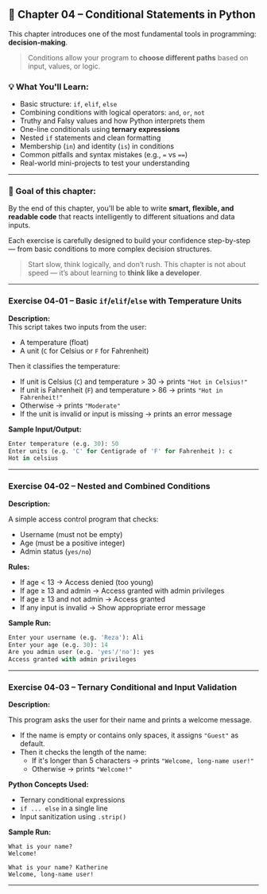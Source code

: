 ## 🧠 Chapter 04 – Conditional Statements in Python

This chapter introduces one of the most fundamental tools in programming: **decision-making**.

> Conditions allow your program to **choose different paths** based on input, values, or logic.

### 💡 What You'll Learn:

- Basic structure: `if`, `elif`, `else`
- Combining conditions with logical operators: `and`, `or`, `not`
- Truthy and Falsy values and how Python interprets them
- One-line conditionals using **ternary expressions**
- Nested `if` statements and clean formatting
- Membership (`in`) and identity (`is`) in conditions
- Common pitfalls and syntax mistakes (e.g., `=` vs `==`)
- Real-world mini-projects to test your understanding

---

### 🎯 Goal of this chapter:
By the end of this chapter, you'll be able to write **smart, flexible, and readable code** that reacts intelligently to different situations and data inputs.

Each exercise is carefully designed to build your confidence step-by-step — from basic conditions to more complex decision structures.

> Start slow, think logically, and don’t rush. This chapter is not about speed — it’s about learning to **think like a developer**.

---
### Exercise 04‑01 – Basic `if`/`elif`/`else` with Temperature Units

**Description:**  
This script takes two inputs from the user:
- A temperature (float)
- A unit (`C` for Celsius or `F` for Fahrenheit)

Then it classifies the temperature:

- If unit is Celsius (`C`) and temperature > 30 → prints `"Hot in Celsius!"`
- If unit is Fahrenheit (`F`) and temperature > 86 → prints `"Hot in Fahrenheit!"`
- Otherwise → prints `"Moderate"`
- If the unit is invalid or input is missing → prints an error message

**Sample Input/Output:**
```python
Enter temperature (e.g. 30): 50
Enter units (e.g. 'C' for Centigrade of 'F' for Fahrenheit ): c
Hot in celsius
```
---
### Exercise 04‑02 – Nested and Combined Conditions

**Description:**

A simple access control program that checks:
- Username (must not be empty)
- Age (must be a positive integer)
- Admin status (`yes/no`)

**Rules:**
- If age < 13 → Access denied (too young)
- If age ≥ 13 and admin → Access granted with admin privileges
- If age ≥ 13 and not admin → Access granted
- If any input is invalid → Show appropriate error message

**Sample Run:**
```python
Enter your username (e.g. 'Reza'): Ali
Enter your age (e.g. 30): 14
Are you admin user (e.g. 'yes'/'no'): yes
Access granted with admin privileges
```
---
### Exercise 04‑03 – Ternary Conditional and Input Validation

**Description:**

This program asks the user for their name and prints a welcome message.

- If the name is empty or contains only spaces, it assigns `"Guest"` as default.
- Then it checks the length of the name:
  - If it's longer than 5 characters → prints `"Welcome, long-name user!"`
  - Otherwise → prints `"Welcome!"`

**Python Concepts Used:**
- Ternary conditional expressions
- `if ... else` in a single line
- Input sanitization using `.strip()`

**Sample Run:**
```pyhton
What is your name?
Welcome!

What is your name? Katherine
Welcome, long-name user!
```
---
